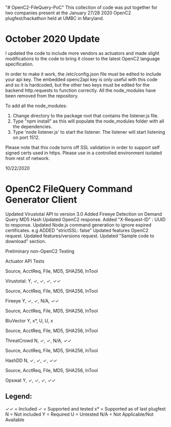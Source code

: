 "# OpenC2-FileQuery-PoC" 
This collection of code was put together for two companies present at the January 27/28 2020 OpenC2 plugfest/hackathon held at UMBC in Maryland. 

# October 2020 Update
I updated the code to include more vendors as actuators and made slight modifications to the code to bring it closer to the latest OpenC2 language specification.

In order to make it work, the /etc/config.json file must be edited to include your api key. The embedded openc2api key is only useful with this code and so it is hardcoded, but the other two keys must be edited for the backend http.requests to function correctly.
All the node_modules have been removed from the repository. 

To add all the node_modules:

1. Change directory to the package root that contains the listener.js file.
2. Type "npm install" as this will populate the node_modules folder with all the dependencies.
3. Type 'node listener.js' to start the listener. The listener will start listening on port 1512.

Please note that this code turns off SSL validation in order to support self signed certs used in https. Please use in a controlled environment isolated from rest of network.




10/22/2020
# OpenC2 FileQuery Command Generator Client

Updated Virustotal API to version 3.0
Added Fireeye Detection on Demand
Query MD5 Hash
Updated OpenC2 response. Added "X-Request-ID" : UUID to response.
Updated Node.js command generation to ignore expired certificates. e.g ADDED  "strictSSL: false"
Updated features OpenC2 request.
Updated features/versions request.
Updated "Sample code to download" section.

 
Preliminary non-OpenC2 Testing

Actuator API Tests

Source,      AcctReq, File, MD5,  SHA256,    InTool

Virustotal:  Y,       ✓,    ✓,   ✓,         ✓✓

Source,      AcctReq, File, MD5,  SHA256,   InTool

Fireeye      Y,       ✓,    ✓,   N/A,       ✓✓

Source,      AcctReq, File, MD5, SHA256,    InTool

BluVector    Y,       x*,   U,   U,         x

Source,      AcctReq, File, MD5,  SHA256,   InTool

ThreatCrowd	 N,       ✓,    ✓,    N/A,     ✓✓

Source,      AcctReq, File, MD5,  SHA256,   InTool

HashDD			    N,       ✓,    ✓,   ✓,        ✓✓

Source,      AcctReq, File, MD5,  SHA256,   InTool

Opswat			    Y,       ✓,    ✓,    ✓,        ✓✓

Legend:
--------
✓✓ = Included
✓ = Supported and tested
x* = Supported as of last plugfest
N = Not included
Y = Required
U = Untested
N/A = Not Applicable/Not Available
